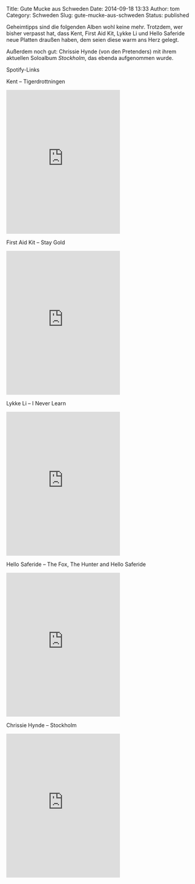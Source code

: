 Title: Gute Mucke aus Schweden
Date: 2014-09-18 13:33
Author: tom
Category: Schweden
Slug: gute-mucke-aus-schweden
Status: published

Geheimtipps sind die folgenden Alben wohl keine mehr. Trotzdem, wer
bisher verpasst hat, dass Kent, First Aid Kit, Lykke Li und Hello
Saferide neue Platten draußen haben, dem seien diese warm ans Herz
gelegt.

Außerdem noch gut: Chrissie Hynde (von den Pretenders) mit ihrem
aktuellen Soloalbum *Stockholm*, das ebenda aufgenommen wurde.

Spotify-Links <!--more nach dem Klick &raquo; -->

Kent – Tigerdrottningen

<iframe src="https://embed.spotify.com/?uri=https://play.spotify.com/album/0ntmUPwjfE9iGGM9qHglCm" width="300" height="380" frameborder="0" allowtransparency="true"></iframe>

First Aid Kit – Stay Gold

<iframe src="https://embed.spotify.com/?uri=https://play.spotify.com/album/3fVthsmWSbJpGp7gjxf5xI" width="300" height="380" frameborder="0" allowtransparency="true"></iframe>

Lykke Li – I Never Learn

<iframe src="https://embed.spotify.com/?uri=https://play.spotify.com/album/4fGqfyineAZmulNxgitERh" width="300" height="380" frameborder="0" allowtransparency="true"></iframe>

Hello Saferide – The Fox, The Hunter and Hello Saferide

<iframe src="https://embed.spotify.com/?uri=https://play.spotify.com/album/6pgOlt9oUIVJiqxSkcSROa" width="300" height="380" frameborder="0" allowtransparency="true"></iframe>

Chrissie Hynde – Stockholm

<iframe src="https://embed.spotify.com/?uri=https://play.spotify.com/album/6hZUc8HDJrMqzxut4K83iQ" width="300" height="380" frameborder="0" allowtransparency="true"></iframe>

